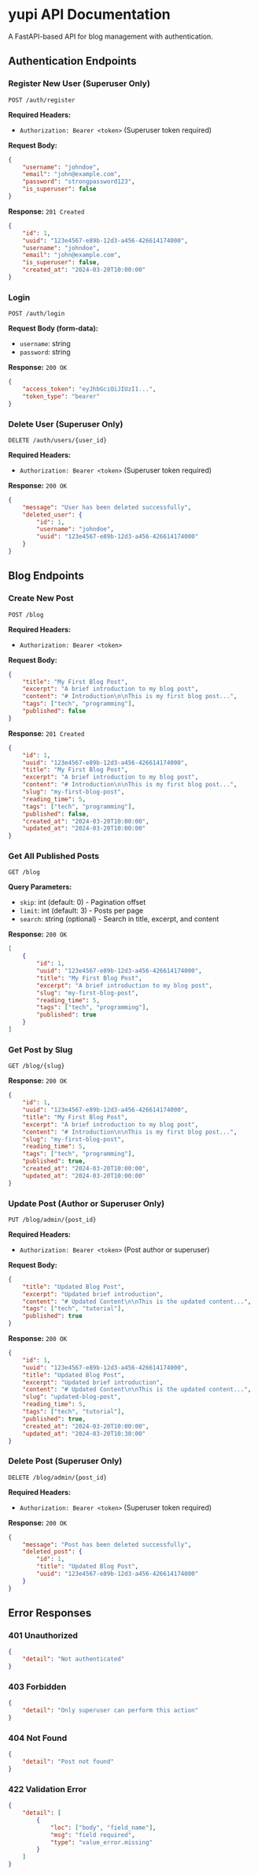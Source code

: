 # yupi API Documentation

A FastAPI-based API for blog management with authentication.

## Authentication Endpoints

### Register New User (Superuser Only)
```http
POST /auth/register
```
**Required Headers:**
- `Authorization: Bearer <token>` (Superuser token required)

**Request Body:**
```json
{
    "username": "johndoe",
    "email": "john@example.com",
    "password": "strongpassword123",
    "is_superuser": false
}
```

**Response:** `201 Created`
```json
{
    "id": 1,
    "uuid": "123e4567-e89b-12d3-a456-426614174000",
    "username": "johndoe",
    "email": "john@example.com",
    "is_superuser": false,
    "created_at": "2024-03-20T10:00:00"
}
```

### Login
```http
POST /auth/login
```
**Request Body (form-data):**
- `username`: string
- `password`: string

**Response:** `200 OK`
```json
{
    "access_token": "eyJhbGciOiJIUzI1...",
    "token_type": "bearer"
}
```

### Delete User (Superuser Only)
```http
DELETE /auth/users/{user_id}
```
**Required Headers:**
- `Authorization: Bearer <token>` (Superuser token required)

**Response:** `200 OK`
```json
{
    "message": "User has been deleted successfully",
    "deleted_user": {
        "id": 1,
        "username": "johndoe",
        "uuid": "123e4567-e89b-12d3-a456-426614174000"
    }
}
```

## Blog Endpoints

### Create New Post
```http
POST /blog
```
**Required Headers:**
- `Authorization: Bearer <token>`

**Request Body:**
```json
{
    "title": "My First Blog Post",
    "excerpt": "A brief introduction to my blog post",
    "content": "# Introduction\n\nThis is my first blog post...",
    "tags": ["tech", "programming"],
    "published": false
}
```

**Response:** `201 Created`
```json
{
    "id": 1,
    "uuid": "123e4567-e89b-12d3-a456-426614174000",
    "title": "My First Blog Post",
    "excerpt": "A brief introduction to my blog post",
    "content": "# Introduction\n\nThis is my first blog post...",
    "slug": "my-first-blog-post",
    "reading_time": 5,
    "tags": ["tech", "programming"],
    "published": false,
    "created_at": "2024-03-20T10:00:00",
    "updated_at": "2024-03-20T10:00:00"
}
```

### Get All Published Posts
```http
GET /blog
```
**Query Parameters:**
- `skip`: int (default: 0) - Pagination offset
- `limit`: int (default: 3) - Posts per page
- `search`: string (optional) - Search in title, excerpt, and content

**Response:** `200 OK`
```json
[
    {
        "id": 1,
        "uuid": "123e4567-e89b-12d3-a456-426614174000",
        "title": "My First Blog Post",
        "excerpt": "A brief introduction to my blog post",
        "slug": "my-first-blog-post",
        "reading_time": 5,
        "tags": ["tech", "programming"],
        "published": true
    }
]
```

### Get Post by Slug
```http
GET /blog/{slug}
```

**Response:** `200 OK`
```json
{
    "id": 1,
    "uuid": "123e4567-e89b-12d3-a456-426614174000",
    "title": "My First Blog Post",
    "excerpt": "A brief introduction to my blog post",
    "content": "# Introduction\n\nThis is my first blog post...",
    "slug": "my-first-blog-post",
    "reading_time": 5,
    "tags": ["tech", "programming"],
    "published": true,
    "created_at": "2024-03-20T10:00:00",
    "updated_at": "2024-03-20T10:00:00"
}
```

### Update Post (Author or Superuser Only)
```http
PUT /blog/admin/{post_id}
```
**Required Headers:**
- `Authorization: Bearer <token>` (Post author or superuser)

**Request Body:**
```json
{
    "title": "Updated Blog Post",
    "excerpt": "Updated brief introduction",
    "content": "# Updated Content\n\nThis is the updated content...",
    "tags": ["tech", "tutorial"],
    "published": true
}
```

**Response:** `200 OK`
```json
{
    "id": 1,
    "uuid": "123e4567-e89b-12d3-a456-426614174000",
    "title": "Updated Blog Post",
    "excerpt": "Updated brief introduction",
    "content": "# Updated Content\n\nThis is the updated content...",
    "slug": "updated-blog-post",
    "reading_time": 5,
    "tags": ["tech", "tutorial"],
    "published": true,
    "created_at": "2024-03-20T10:00:00",
    "updated_at": "2024-03-20T10:30:00"
}
```

### Delete Post (Superuser Only)
```http
DELETE /blog/admin/{post_id}
```
**Required Headers:**
- `Authorization: Bearer <token>` (Superuser token required)

**Response:** `200 OK`
```json
{
    "message": "Post has been deleted successfully",
    "deleted_post": {
        "id": 1,
        "title": "Updated Blog Post",
        "uuid": "123e4567-e89b-12d3-a456-426614174000"
    }
}
```

## Error Responses

### 401 Unauthorized
```json
{
    "detail": "Not authenticated"
}
```

### 403 Forbidden
```json
{
    "detail": "Only superuser can perform this action"
}
```

### 404 Not Found
```json
{
    "detail": "Post not found"
}
```

### 422 Validation Error
```json
{
    "detail": [
        {
            "loc": ["body", "field_name"],
            "msg": "field required",
            "type": "value_error.missing"
        }
    ]
}
``` 